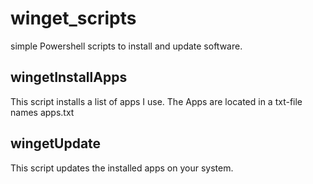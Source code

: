 # winget_scripts
simple Powershell scripts to install and update software.

## wingetInstallApps
This script installs a list of apps I use.
The Apps are located in a txt-file names apps.txt 

## wingetUpdate
This script updates the installed apps on your system.


